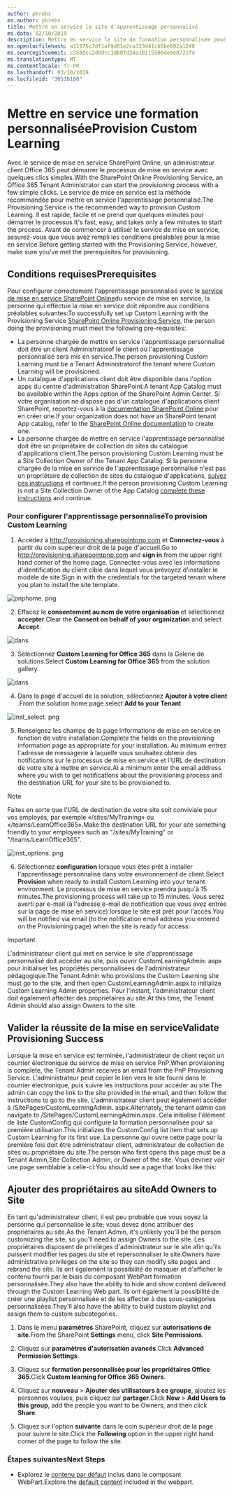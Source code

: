 ```yaml
---
author: pkrebs
ms.author: pkrebs
title: Mettre en service le site d'apprentissage personnalisé
ms.date: 02/10/2019
description: Mettre en service le site de formation personnalisée pour Office 365 via le moteur de mise en service SharePoint
ms.openlocfilehash: a11975c7df1af9d01e2ca323d41cb5be602a1248
ms.sourcegitcommit: c358dcc2d69cc3db8fd24a1011550edebe0721fe
ms.translationtype: MT
ms.contentlocale: fr-FR
ms.lasthandoff: 03/10/2019
ms.locfileid: "30518160"
---
```

# <a name="provision-custom-learning"></a><span data-ttu-id="a4f72-103">Mettre en service une formation personnalisée</span><span class="sxs-lookup"><span data-stu-id="a4f72-103">Provision Custom Learning</span></span>

<span data-ttu-id="a4f72-104">Avec le service de mise en service SharePoint Online, un administrateur client Office 365 peut démarrer le processus de mise en service avec quelques clics simples.</span><span class="sxs-lookup"><span data-stu-id="a4f72-104">With the SharePoint Online Provisioning Service, an Office 365 Tenant Administrator can start the provisioning process with a few simple clicks.</span></span> <span data-ttu-id="a4f72-105">Le service de mise en service est la méthode recommandée pour mettre en service l'apprentissage personnalisé.</span><span class="sxs-lookup"><span data-stu-id="a4f72-105">The Provisioning Service is the recommended way to provision Custom Learning.</span></span> <span data-ttu-id="a4f72-106">Il est rapide, facile et ne prend que quelques minutes pour démarrer le processus.</span><span class="sxs-lookup"><span data-stu-id="a4f72-106">It's fast, easy, and takes only a few minutes to start the process.</span></span> <span data-ttu-id="a4f72-107">Avant de commencer à utiliser le service de mise en service, assurez-vous que vous avez rempli les conditions préalables pour la mise en service.</span><span class="sxs-lookup"><span data-stu-id="a4f72-107">Before getting started with the Provisioning Service, however, make sure you've met the prerequisites for provisioning.</span></span>

## <a name="prerequisites"></a><span data-ttu-id="a4f72-108">Conditions requises</span><span class="sxs-lookup"><span data-stu-id="a4f72-108">Prerequisites</span></span>
 
<span data-ttu-id="a4f72-109">Pour configurer correctement l'apprentissage personnalisé avec le [service de mise en service SharePoint Online](https://provisioning.sharepointpnp.com)du service de mise en service, la personne qui effectue la mise en service doit répondre aux conditions préalables suivantes:</span><span class="sxs-lookup"><span data-stu-id="a4f72-109">To successfully set up Custom Learning with the Provisioning Service [SharePoint Online Provisioning Service](https://provisioning.sharepointpnp.com), the person doing the provisioning must meet the following pre-requisites:</span></span> 
 
- <span data-ttu-id="a4f72-110">La personne chargée de mettre en service l'apprentissage personnalisé doit être un client Administratorof le client où l'apprentissage personnalisé sera mis en service.</span><span class="sxs-lookup"><span data-stu-id="a4f72-110">The person provisioning Custom Learning must be a Tenant Administratorof the tenant where Custom Learning will be provisioned.</span></span>  
- <span data-ttu-id="a4f72-111">Un catalogue d'applications client doit être disponible dans l'option apps du centre d'administration SharePoint.</span><span class="sxs-lookup"><span data-stu-id="a4f72-111">A tenant App Catalog must be available within the Apps option of the SharePoint Admin Center.</span></span> <span data-ttu-id="a4f72-112">Si votre organisation ne dispose pas d'un catalogue d'applications client SharePoint, reportez-vous à la [documentation SharePoint Online](https://docs.microsoft.com/en-us/sharepoint/use-app-catalog) pour en créer une.</span><span class="sxs-lookup"><span data-stu-id="a4f72-112">If your organization does not have an SharePoint tenant App catalog, refer to the [SharePoint Online documentation](https://docs.microsoft.com/en-us/sharepoint/use-app-catalog) to create one.</span></span>  
- <span data-ttu-id="a4f72-113">La personne chargée de mettre en service l'apprentissage personnalisé doit être un propriétaire de collection de sites du catalogue d'applications client.</span><span class="sxs-lookup"><span data-stu-id="a4f72-113">The person provisioning Custom Learning must be a Site Collection Owner of the Tenant App Catalog.</span></span> <span data-ttu-id="a4f72-114">Si la personne chargée de la mise en service de l'apprentissage personnalisé n'est pas un propriétaire de collection de sites du catalogue d'applications, [suivez ces instructions](addappadmin.md) et continuez.</span><span class="sxs-lookup"><span data-stu-id="a4f72-114">If the person provisioning Custom Learning is not a Site Collection Owner of the App Catalog [complete these instructions](addappadmin.md) and continue.</span></span> 

### <a name="to-provision-custom-learning"></a><span data-ttu-id="a4f72-115">Pour configurer l'apprentissage personnalisé</span><span class="sxs-lookup"><span data-stu-id="a4f72-115">To provision Custom Learning</span></span>

1. <span data-ttu-id="a4f72-116">Accédez à http://provisioning.sharepointpnp.com et **Connectez-vous** à partir du coin supérieur droit de la page d'accueil.</span><span class="sxs-lookup"><span data-stu-id="a4f72-116">Go to http://provisioning.sharepointpnp.com and **sign in** from the upper right hand corner of the home page.</span></span>  <span data-ttu-id="a4f72-117">Connectez-vous avec les informations d'identification du client ciblé dans lequel vous prévoyez d'installer le modèle de site.</span><span class="sxs-lookup"><span data-stu-id="a4f72-117">Sign in with the  credentials for the targeted tenant where you plan to install the site template.</span></span>

![pnphome. png](media/inst_signin.png)

2. <span data-ttu-id="a4f72-119">Effacez le **consentement au nom de votre organisation** et sélectionnez **accepter**.</span><span class="sxs-lookup"><span data-stu-id="a4f72-119">Clear the **Consent on behalf of your organization** and select **Accept**.</span></span>

![dans](media/inst_perms.png)

3. <span data-ttu-id="a4f72-121">Sélectionnez **Custom Learning for Office 365** dans la Galerie de solutions.</span><span class="sxs-lookup"><span data-stu-id="a4f72-121">Select **Custom Learning for Office 365** from the solution gallery.</span></span>

![dans](media/inst_select.png)

4. <span data-ttu-id="a4f72-123">Dans la page d'accueil de la solution, sélectionnez **Ajouter à votre client** .</span><span class="sxs-lookup"><span data-stu-id="a4f72-123">From the solution home page select **Add to your Tenant**</span></span>

![inst_select. png](media/inst_add.png)

5. <span data-ttu-id="a4f72-125">Renseignez les champs de la page informations de mise en service en fonction de votre installation.</span><span class="sxs-lookup"><span data-stu-id="a4f72-125">Complete the fields on the provisioning information page as appropriate for your installation.</span></span> <span data-ttu-id="a4f72-126">Au minimum entrez l'adresse de messagerie à laquelle vous souhaitez obtenir des notifications sur le processus de mise en service et l'URL de destination de votre site à mettre en service.</span><span class="sxs-lookup"><span data-stu-id="a4f72-126">At a minimum enter the email address where you wish to get notifications about the provisioning process and the destination URL for your site to be provisioned to.</span></span>  
> [!NOTE]
> <span data-ttu-id="a4f72-127">Faites en sorte que l'URL de destination de votre site soit conviviale pour vos employés, par exemple «/sites/MyTraining» ou «/teams/LearnOffice365».</span><span class="sxs-lookup"><span data-stu-id="a4f72-127">Make the destination URL for your site something friendly to your employees such as "/sites/MyTraining" or "/teams/LearnOffice365".</span></span>

![inst_options. png](media/inst_options.png)

6. <span data-ttu-id="a4f72-129">Sélectionnez **configuration** lorsque vous êtes prêt à installer l'apprentissage personnalisé dans votre environnement de client.</span><span class="sxs-lookup"><span data-stu-id="a4f72-129">Select **Provision** when ready to install Custom Learning into your tenant environment.</span></span>  <span data-ttu-id="a4f72-130">Le processus de mise en service prendra jusqu'à 15 minutes.</span><span class="sxs-lookup"><span data-stu-id="a4f72-130">The provisioning process will take up to 15 minutes.</span></span> <span data-ttu-id="a4f72-131">Vous serez averti par e-mail (à l'adresse e-mail de notification que vous avez entrée sur la page de mise en service) lorsque le site est prêt pour l'accès.</span><span class="sxs-lookup"><span data-stu-id="a4f72-131">You will be notified via email (to the notification email address you entered on the Provisioning page) when the site is ready for access.</span></span> 

> [!IMPORTANT]
> <span data-ttu-id="a4f72-132">L'administrateur client qui met en service le site d'apprentissage personnalisé doit accéder au site, puis ouvrir CustomLearningAdmin. aspx pour initialiser les propriétés personnalisées de l'administrateur pédagogique.</span><span class="sxs-lookup"><span data-stu-id="a4f72-132">The Tenant Admin who provisions the Custom Learning site must go to the site, and then open CustomLearningAdmin.aspx to initialize Custom Learning Admin properties.</span></span> <span data-ttu-id="a4f72-133">Pour l'instant, l'administrateur client doit également affecter des propriétaires au site.</span><span class="sxs-lookup"><span data-stu-id="a4f72-133">At this time, the Tenant Admin should also assign Owners to the site.</span></span> 

## <a name="validate-provisioning-success"></a><span data-ttu-id="a4f72-134">Valider la réussite de la mise en service</span><span class="sxs-lookup"><span data-stu-id="a4f72-134">Validate Provisioning Success</span></span>

<span data-ttu-id="a4f72-135">Lorsque la mise en service est terminée, l'administrateur de client reçoit un courrier électronique du service de mise en service PnP.</span><span class="sxs-lookup"><span data-stu-id="a4f72-135">When provisioning is complete, the Tenant Admin receives an email from the PnP Provisioning Service.</span></span> <span data-ttu-id="a4f72-136">L'administrateur peut copier le lien vers le site fourni dans le courrier électronique, puis suivre les instructions pour accéder au site.</span><span class="sxs-lookup"><span data-stu-id="a4f72-136">The admin can copy the link to the site provided in the email, and then follow the instructions to go to the site.</span></span> <span data-ttu-id="a4f72-137">L'administrateur client peut également accéder à <YOUR-SITE-COLLECTION-URL>/SitePages/CustomLearningAdmin. aspx.</span><span class="sxs-lookup"><span data-stu-id="a4f72-137">Alternately, the tenant admin can navigate to <YOUR-SITE-COLLECTION-URL>/SitePages/CustomLearningAdmin.aspx.</span></span> <span data-ttu-id="a4f72-138">Cela initialise l'élément de liste CustomConfig qui configure la formation personnalisée pour sa première utilisation.</span><span class="sxs-lookup"><span data-stu-id="a4f72-138">This initializes the CustomConfig list item that sets up Custom Learning for its first use.</span></span> <span data-ttu-id="a4f72-139">La personne qui ouvre cette page pour la première fois doit être administrateur client, administrateur de collection de sites ou propriétaire du site.</span><span class="sxs-lookup"><span data-stu-id="a4f72-139">The person who first opens this page must be a Tenant Admin,Site Collection Admin, or Owner of the site.</span></span> <span data-ttu-id="a4f72-140">Vous devriez voir une page semblable à celle-ci:</span><span class="sxs-lookup"><span data-stu-id="a4f72-140">You should see a page that looks like this:</span></span> 

## <a name="add-owners-to-site"></a><span data-ttu-id="a4f72-141">Ajouter des propriétaires au site</span><span class="sxs-lookup"><span data-stu-id="a4f72-141">Add Owners to Site</span></span>
<span data-ttu-id="a4f72-142">En tant qu'administrateur client, il est peu probable que vous soyez la personne qui personnalise le site; vous devez donc attribuer des propriétaires au site.</span><span class="sxs-lookup"><span data-stu-id="a4f72-142">As the Tenant Admin, it's unlikely you'll be the person customizing the site, so you'll need to assign Owners to the site.</span></span> <span data-ttu-id="a4f72-143">Les propriétaires disposent de privilèges d'administrateur sur le site afin qu'ils puissent modifier les pages du site et repersonnaliser le site.</span><span class="sxs-lookup"><span data-stu-id="a4f72-143">Owners have administrative privileges on the site so they can modify site pages and rebrand the site.</span></span> <span data-ttu-id="a4f72-144">Ils ont également la possibilité de masquer et d'afficher le contenu fourni par le biais du composant WebPart formation personnalisée.</span><span class="sxs-lookup"><span data-stu-id="a4f72-144">They also have the ability to hide and show content delivered through the Custom Learning Web part.</span></span> <span data-ttu-id="a4f72-145">Ils ont également la possibilité de créer une playlist personnalisée et de les affecter à des sous-catégories personnalisées.</span><span class="sxs-lookup"><span data-stu-id="a4f72-145">They'll also have the ability to build custom playlist and assign them to custom subcategories.</span></span>  

1. <span data-ttu-id="a4f72-146">Dans le menu **paramètres** SharePoint, cliquez sur **autorisations de site**.</span><span class="sxs-lookup"><span data-stu-id="a4f72-146">From the SharePoint **Settings** menu, click **Site Permissions**.</span></span>
2. <span data-ttu-id="a4f72-147">Cliquez sur **paramètres d'autorisation avancés**.</span><span class="sxs-lookup"><span data-stu-id="a4f72-147">Click **Advanced Permission Settings**.</span></span>
3. <span data-ttu-id="a4f72-148">Cliquez sur **formation personnalisée pour les propriétaires Office 365**.</span><span class="sxs-lookup"><span data-stu-id="a4f72-148">Click **Custom learning for Office 365 Owners**.</span></span>
4. <span data-ttu-id="a4f72-149">Cliquez sur **nouveau** > **Ajouter des utilisateurs à ce groupe**, ajoutez les personnes voulues, puis cliquez sur **partager**.</span><span class="sxs-lookup"><span data-stu-id="a4f72-149">Click **New** > **Add Users to this group**, add the people you want to be Owners, and then click **Share**.</span></span>

8. <span data-ttu-id="a4f72-150">Cliquez sur l'option **suivante** dans le coin supérieur droit de la page pour suivre le site.</span><span class="sxs-lookup"><span data-stu-id="a4f72-150">Click the **Following** option in the upper right hand corner of the page to follow the site.</span></span>  

### <a name="next-steps"></a><span data-ttu-id="a4f72-151">Étapes suivantes</span><span class="sxs-lookup"><span data-stu-id="a4f72-151">Next Steps</span></span>
- <span data-ttu-id="a4f72-152">Explorez le [contenu par défaut](sitecontent.md) inclus dans le composant WebPart.</span><span class="sxs-lookup"><span data-stu-id="a4f72-152">Explore the [default content](sitecontent.md) included in the webpart.</span></span>

